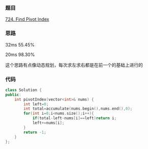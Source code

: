 ### 题目
[724. Find Pivot Index](https://leetcode-cn.com/problems/find-pivot-index/submissions/)
### 思路
32ms 55.45%

20ms 98.30%

这个思路有点像动态规划，每次求左求右都是在前一个的基础上进行的
### 代码
```c++
class Solution {
public:
    int pivotIndex(vector<int>& nums) {
        int left=0;
        int total=accumulate(nums.begin(),nums.end(),0);
        for(int i=0;i<nums.size();i++){
            if(total-left-nums[i]==left)return i;
            left+=nums[i];
        }
        return -1;
    }
};
```
